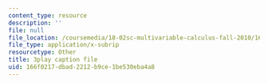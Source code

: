 ```yaml
---
content_type: resource
description: ''
file: null
file_location: /coursemedia/18-02sc-multivariable-calculus-fall-2010/166f0217dbad2212b9ce1be530eba4a8_7w1qqEUwn2k.srt
file_type: application/x-subrip
resourcetype: Other
title: 3play caption file
uid: 166f0217-dbad-2212-b9ce-1be530eba4a8
---
```

